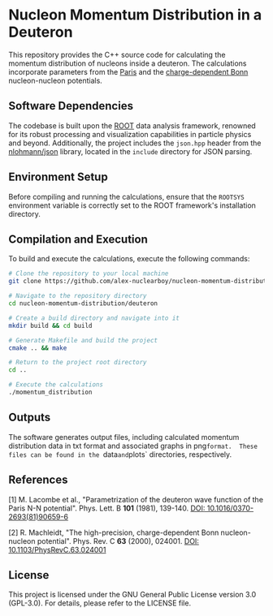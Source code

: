 # Nucleon Momentum Distribution in a Deuteron

This repository provides the C++ source code for calculating the momentum distribution of nucleons inside a deuteron. 
The calculations incorporate parameters from the [Paris](https://doi.org/10.1016/0370-2693(81)90659-6) and the [charge-dependent Bonn](https://doi.org/10.1103/PhysRevC.63.024001) nucleon-nucleon potentials.

## Software Dependencies

The codebase is built upon the [ROOT](https://root.cern) data analysis framework, renowned for its robust processing and visualization capabilities in particle physics and beyond. 
Additionally, the project includes the `json.hpp` header from the [nlohmann/json](https://github.com/nlohmann/json) library, located in the `include` directory for JSON parsing.

## Environment Setup

Before compiling and running the calculations, ensure that the `ROOTSYS` environment variable is correctly set to the ROOT framework's installation directory.

## Compilation and Execution

To build and execute the calculations, execute the following commands:

```bash
# Clone the repository to your local machine
git clone https://github.com/alex-nuclearboy/nucleon-momentum-distribution.git

# Navigate to the repository directory
cd nucleon-momentum-distribution/deuteron

# Create a build directory and navigate into it
mkdir build && cd build

# Generate Makefile and build the project
cmake .. && make

# Return to the project root directory
cd ..

# Execute the calculations
./momentum_distribution
```

## Outputs

The software generates output files, including calculated momentum distribution data in txt format and associated graphs in png`format. 
These files can be found in the `data` and `plots` directories, respectively.

## References

[1] M. Lacombe et al., "Parametrization of the deuteron wave function of the Paris N-N potential". Phys. Lett. B **101** (1981), 139-140. [DOI: 10.1016/0370-2693(81)90659-6](https://doi.org/10.1016/0370-2693(81)90659-6)

[2] R. Machleidt, "The high-precision, charge-dependent Bonn nucleon-nucleon potential". Phys. Rev. C **63** (2000), 024001. [DOI: 10.1103/PhysRevC.63.024001](https://doi.org/10.1103/PhysRevC.63.024001)

## License
This project is licensed under the GNU General Public License version 3.0 (GPL-3.0). For details, please refer to the LICENSE file.

